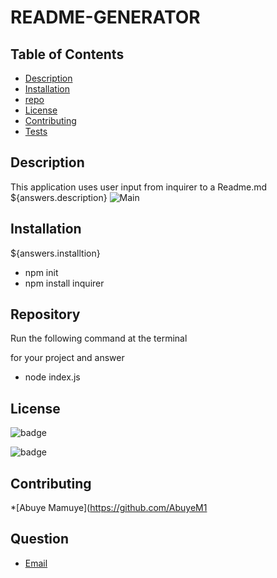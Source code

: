 # README-GENERATOR
 
## Table of Contents
- [Description](#description)
- [Installation](#installation)
- [repo](#repo)
- [License](#license)
- [Contributing](#contributing)
- [Tests](#teste)


## Description
This application uses user input from inquirer to a Readme.md
${answers.description}
![Main]()

## Installation
${answers.installtion}
- npm init 
- npm install inquirer
## Repository
Run the following command at the terminal

 for your project and answer 

* node index.js

## License

 
 ![badge](https://shields.io/badge/license-MIT-green)

![badge](https://shields.io/badge/downloads-120%2Fweek-green)

  ## Contributing
  
  *[Abuye Mamuye](https://github.com/AbuyeM1

  ## Question
  * [Email](abuye20@yahoo.com)

